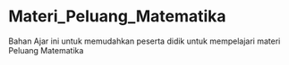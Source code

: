 # Materi_Peluang_Matematika
Bahan Ajar ini untuk memudahkan peserta didik untuk mempelajari materi Peluang Matematika
